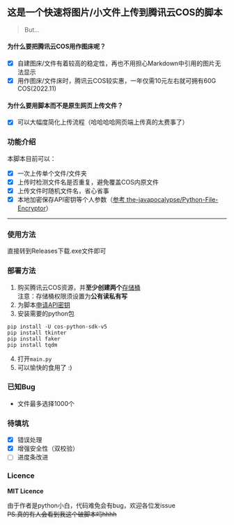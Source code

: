 ## 这是一个快速将图片/小文件上传到腾讯云COS的脚本
> But...
#### 为什么要把腾讯云COS用作图床呢？
- [x] 自建图床/文件有着较高的稳定性，再也不用担心Markdown中引用的图片无法显示
- [x] 用作图床/文件床时，腾讯云COS较实惠，一年仅需10元左右就可拥有60G COS(2022.11)
#### 为什么要用脚本而不是原生网页上传文件？
- [x] 可以大幅度简化上传流程（哈哈哈哈网页端上传真的太费事了）
### 功能介绍
本脚本目前可以：
- [x] 一次上传单个文件/文件夹
- [x] 上传时检测文件名是否重复，避免覆盖COS内原文件
- [x] 上传文件时随机文件名，省心省事
- [x] 本地加密保存API密钥等个人参数（[参考 the-javapocalypse/Python-File-Encryptor](https://github.com/the-javapocalypse/Python-File-Encryptor)）
----
### 使用方法
直接转到Releases下载.exe文件即可

### 部署方法
1. 购买腾讯云COS资源，并**至少创建两个**[存储桶](https://console.cloud.tencent.com/cos/bucket)  
注意：存储桶权限须设置为**公有读私有写**
2. 为脚本[申请API密钥](https://console.cloud.tencent.com/cam/capi)
3. 安装需要的python包
 ```
pip install -U cos-python-sdk-v5
pip install tkinter
pip install faker
pip install tqdm
```
4. 打开`main.py`
5. 可以愉快的食用了 :)

### 已知Bug
- 文件最多选择1000个

### 待填坑
- [x] 错误处理
- [x] 增强安全性（双校验）
- [ ] 进度条改进

### Licence
**MIT Licence**

由于作者是python小白，代码难免会有bug，欢迎各位发issue   
~~PS.真的有人会看到我这个破脚本吗hhhh~~
